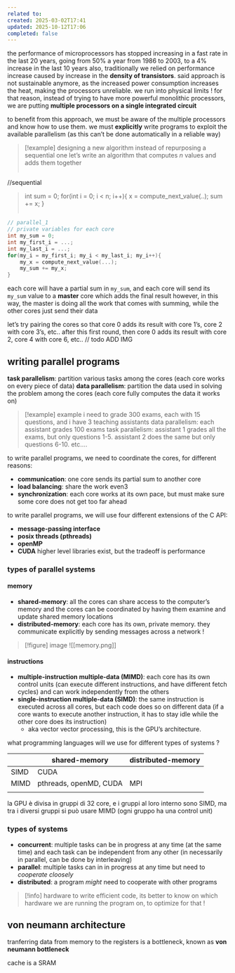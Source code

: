 ```yaml
---
related to:
created: 2025-03-02T17:41
updated: 2025-10-12T17:06
completed: false
---
```

the performance of microprocessors has stopped increasing in a fast rate in the last 20 years, going from 50% a year  from 1986 to 2003, to a 4% increase in the last 10 years 
also, traditionally we relied on performance increase caused by increase in the **density of transistors**. said approach is not sustainable anymore, as the increased power consumption increases the heat, making the processors unreliable. we run into physical limits !
for that reason, instead of trying to have more powerful monolithic processors, we are putting **multiple processors on a single integrated circuit**

to benefit from this approach, we must be aware of the multiple processors and know how to use them. we must **explicitly** write programs to exploit the available parallelism (as this can’t be done automatically in a reliable way)

>[!example] designing a new algorithm instead of repurposing a sequential one
let’s write an algorithm that computes $n$ values and adds them together
>```c
//sequential
>int sum = 0;
>for(int i = 0; i < n; i++){
>	x = compute_next_value(..);
>	sum += x;
>}
>```

```c
// parallel_1
// private variables for each core
int my_sum = 0;
int my_first_i = ...;
int my_last_i = ...;
for(my_i = my_first_i; my_i < my_last_i; my_i++){
	my_x = compute_next_value(...);
	my_sum += my_x;
}
```
each core will have a partial sum in `my_sum`, and each core will send its `my_sum` value to a **master** core which adds the final result
however, in this way, the master is doing all the work that comes with summing, while the other cores just send their data

let’s try pairing the cores so that core 0 adds its result with core 1’s, core 2 with core 3’s, etc..
after this first round, then core 0 adds its result with core 2, core 4 with core 6, etc..
// todo ADD IMG
## writing parallel programs
**task parallelism**: partition various tasks among the cores (each core works on every piece of data)
**data parallelism**: partition the data used in solving the problem among the cores (each core fully computes the data it works on)
>[!example] example
i need to grade 300 exams, each with 15 questions, and i have 3 teaching assistants
data parallelism: each assistant grades 100 exams
task parallelism: assistant 1 grades all the exams, but only questions 1-5. assistant 2 does the same but only questions 6-10. etc….

to write parallel programs, we need to coordinate the cores, for different reasons:
- **communication**: one core sends its partial sum to another core
- **load balancing**: share the work even3
- **synchronization**: each core works at its own pace, but must make sure some core does not get too far ahead

to write parallel programs, we will use four different extensions of the C API:
- **message-passing interface**
- **posix threads (pthreads)** 
- **openMP**
- **CUDA**
higher level libraries exist, but the tradeoff is performance
### types of parallel systems
#### memory
- **shared-memory**: all the cores can share access to the computer’s memory and the cores can be coordinated by having them examine and update shared memory locations
- **distributed-memory**: each core has its own, private memory. they communicate explicitly by sending messages across a network !
>[!figure] image
![[memory.png]]
#### instructions
- **multiple-instruction multiple-data (MIMD)**: each core has its own control units (can execute different instructions, and have different fetch cycles) and can work independently from the others
- **single-instruction multiple-data (SIMD)**: the same instruction is executed across all cores, but each code does so on different data (if a core wants to execute another instruction, it has to stay idle while the other core does its instruction)
	- aka vector vector processing, this is the GPU’s architecture.

what programming languages will we use for different types of systems ? 

|      | shared-memory          | distributed-memory |
| ---- | ---------------------- | ------------------ |
| SIMD | CUDA                   |                    |
| MIMD | pthreads, openMD, CUDA | MPI                |
|      |                        |                    |
la GPU è divisa in gruppi di 32 core, e i gruppi al loro interno sono SIMD, ma tra i diversi gruppi si può usare MIMD (ogni gruppo ha una control unit)

### types of systems
- **concurrent**: multiple tasks can be in progress at any time (at the same time) and each task can be independent from any other (in necessarily in parallel, can be done by interleaving)
- **parallel**: multiple tasks can in in progress at any time but need to *cooperate cloosely*
- **distributed**: a program *might* need to cooperate with other programs

>[!info] hardware
to write efficient code, its better to know on which hardware we are running the program on, to optimize for that !

## von neumann architecture
tranferring data from memory to the registers is a bottleneck, known as **von neumann bottleneck**

cache is a SRAM
